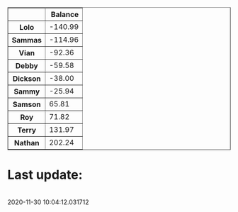 <table border="1" class="dataframe">
  <thead>
    <tr style="text-align: right;">
      <th></th>
      <th>Balance</th>
    </tr>
  </thead>
  <tbody>
    <tr>
      <th>Lolo</th>
      <td>-140.99</td>
    </tr>
    <tr>
      <th>Sammas</th>
      <td>-114.96</td>
    </tr>
    <tr>
      <th>Vian</th>
      <td>-92.36</td>
    </tr>
    <tr>
      <th>Debby</th>
      <td>-59.58</td>
    </tr>
    <tr>
      <th>Dickson</th>
      <td>-38.00</td>
    </tr>
    <tr>
      <th>Sammy</th>
      <td>-25.94</td>
    </tr>
    <tr>
      <th>Samson</th>
      <td>65.81</td>
    </tr>
    <tr>
      <th>Roy</th>
      <td>71.82</td>
    </tr>
    <tr>
      <th>Terry</th>
      <td>131.97</td>
    </tr>
    <tr>
      <th>Nathan</th>
      <td>202.24</td>
    </tr>
  </tbody>
</table><H1>Last update:</h1><br>2020-11-30 10:04:12.031712